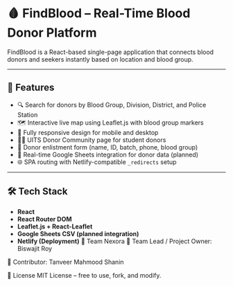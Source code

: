 # 🩸 FindBlood – Real-Time Blood Donor Platform

FindBlood is a React-based single-page application that connects blood donors and seekers instantly based on location and blood group.

---

## 🚀 Features

- 🔍 Search for donors by Blood Group, Division, District, and Police Station
- 🗺️ Interactive live map using Leaflet.js with blood group markers
- 📱 Fully responsive design for mobile and desktop
- 🧑‍🎓 UITS Donor Community page for student donors
- 📝 Donor enlistment form (name, ID, batch, phone, blood group)
- 📡 Real-time Google Sheets integration for donor data (planned)
- 🌐 SPA routing with Netlify-compatible `_redirects` setup

---

## 🛠 Tech Stack

- **React**
- **React Router DOM**
- **Leaflet.js + React-Leaflet**
- **Google Sheets CSV (planned integration)**
- **Netlify (Deployment)**
👥 Team Nexora
👑 Team Lead / Project Owner: Biswajit Roy

🤝 Contributor: Tanveer Mahmood Shanin

📄 License
MIT License – free to use, fork, and modify.